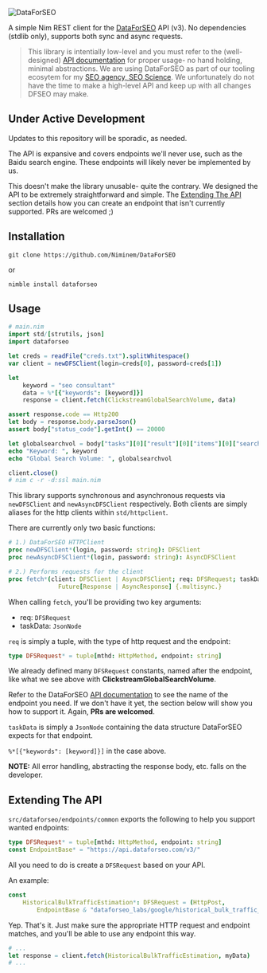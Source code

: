 ![DataForSEO](https://github.com/user-attachments/assets/f4bf1ee1-d3ef-44fd-98a5-c2caef551d8c)

A simple Nim REST client for the [DataForSEO](https://dataforseo.com/) API (v3). No dependencies (stdlib only), supports both sync and async requests.

>This library is intentially low-level and you must refer to the (well-designed) [API documentation](https://docs.dataforseo.com/v3/?bash) for proper usage- no hand holding, minimal abstractions. We are using DataForSEO as part of our tooling ecosytem for my [SEO agency, SEO Science](https://www.seo.science). We unfortunately do not have the time to make a high-level API and keep up with all changes DFSEO may make.

## Under Active Development

Updates to this repository will be sporadic, as needed.

The API is expansive and covers endpoints we'll never use, such as the Baidu search engine. These endpoints will likely never be implemented by us.

This doesn't make the library unusable- quite the contrary. We designed the API to be extremely straightforward and simple. The [Extending The API](#extending-the-api) section details how you can create an endpoint that isn't currently supported. PRs are welcomed ;)

## Installation

`git clone https://github.com/Niminem/DataForSEO`

or

`nimble install dataforseo`

## Usage

```nim
# main.nim
import std/[strutils, json]
import dataforseo

let creds = readFile("creds.txt").splitWhitespace()
var client = newDFSClient(login=creds[0], password=creds[1])

let
    keyword = "seo consultant"
    data = %*[{"keywords": [keyword]}]
    response = client.fetch(ClickstreamGlobalSearchVolume, data)

assert response.code == Http200
let body = response.body.parseJson()
assert body["status_code"].getInt() == 20000

let globalsearchvol = body["tasks"][0]["result"][0]["items"][0]["search_volume"].getInt()
echo "Keyword: ", keyword
echo "Global Search Volume: ", globalsearchvol

client.close()
# nim c -r -d:ssl main.nim
```

This library supports synchronous and asynchronous requests
via `newDFSClient` and `newAsyncDFSClient` respectively. Both clients are simply aliases for the http clients within `std/httpclient`.

There are currently only two basic functions:

```nim
# 1.) DataForSEO HTTPClient
proc newDFSClient*(login, password: string): DFSClient
proc newAsyncDFSClient*(login, password: string): AsyncDFSClient
```

```nim
# 2.) Performs requests for the client
proc fetch*(client: DFSClient | AsyncDFSClient; req: DFSRequest; taskData: JsonNode):
              Future[Response | AsyncResponse] {.multisync.}
```

When calling `fetch`, you'll be providing two key arguments:
- req: `DFSRequest`
- taskData: `JsonNode`

`req` is simply a tuple, with the type of http request and the endpoint:

```nim
type DFSRequest* = tuple[mthd: HttpMethod, endpoint: string]
```

We already defined many `DFSRequest` constants, named after the endpoint, like what we see above with **ClickstreamGlobalSearchVolume**.

Refer to the DataForSEO [API documentation](https://docs.dataforseo.com/v3/?bash) to see the name of the endpoint you need. If we don't have it yet, the section below will show you how to support it. Again, **PRs are welcomed**.

`taskData` is simply a `JsonNode` containing the data structure DataForSEO expects for that endpoint.

`%*[{"keywords": [keyword]}]` in the case above.

**NOTE:** All error handling, abstracting the response body, etc. falls on the developer. 

## Extending The API

`src/dataforseo/endpoints/common` exports the following to help you support wanted endpoints:

```nim
type DFSRequest* = tuple[mthd: HttpMethod, endpoint: string]
const EndpointBase* = "https://api.dataforseo.com/v3/"
```

All you need to do is create a `DFSRequest` based on your API.

An example:

```nim
const
    HistoricalBulkTrafficEstimation*: DFSRequest = (HttpPost,
        EndpointBase & "dataforseo_labs/google/historical_bulk_traffic_estimation/live")
```

Yep. That's it. Just make sure the appropriate HTTP request and endpoint matches, and you'll be able to use any endpoint this way.

```nim
# ...
let response = client.fetch(HistoricalBulkTrafficEstimation, myData)
# ...
```
